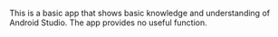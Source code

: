 This is a basic app that shows basic knowledge and understanding of Android Studio. The app provides no useful function.
